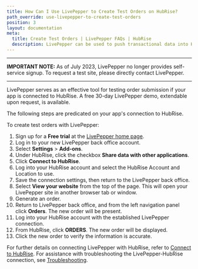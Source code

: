 ```yaml
---
title: How Can I Use LivePepper to Create Test Orders on HubRise?
path_override: use-livepepper-to-create-test-orders
position: 3
layout: documentation
meta:
  title: Create Test Orders | LivePepper FAQs | HubRise
  description: LivePepper can be used to push transactional data into HubRise.
---
```


---

**IMPORTANT NOTE:** As of July 2023, LivePepper no longer provides self-service signup. To request a test site, please directly contact LivePepper.

---

LivePepper serves as an effective tool for testing order submission if your app is connected to HubRise. A free 30-day LivePepper demo, extendable upon request, is available.

The following steps are predicated on your app's connection to HubRise.

To create test orders with LivePepper:

1. Sign up for a **Free trial** at the [LivePepper home page](https://www.livepepper.com).
1. Log in to your new LivePepper back office account.
1. Select **Settings** > **Add-ons**.
1. Under HubRise, click the checkbox **Share data with other applications**.
1. Click **Connect to HubRise**.
1. Log into your HubRise account and select the HubRise Account and Location to use.
1. Save the connection settings, then return to the LivePepper back office.
1. Select **View your website** from the top of the page. This will open your LivePepper site in another browser tab or window.
1. Generate an order.
1. Return to LivePepper back office, and from the left navigation panel click **Orders**. The new order will be present.
1. Log into your HubRise account with the established LivePepper connection.
1. From HubRise, click **ORDERS**. The new order will be displayed.
1. Click the new order to verify the information is accurate.

For further details on connecting LivePepper with HubRise, refer to [Connect to HubRise](/apps/livepepper/connect-hubrise). For assistance with troubleshooting the LivePepper-HubRise connection, see [Troubleshooting](/apps/livepepper/troubleshooting).

